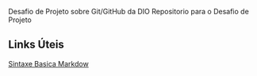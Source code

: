 Desafio de Projeto sobre Git/GitHub da DIO
Repositorio para o Desafio de Projeto

## Links Úteis
[Sintaxe Basica Markdow](https://www.markdowguide.org/basic-syntax)
